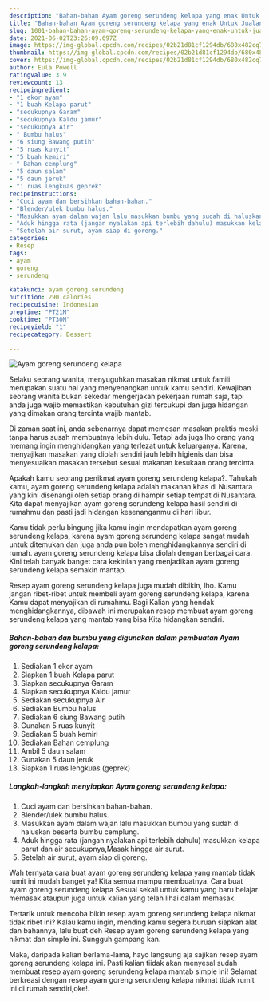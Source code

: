 ```yaml
---
description: "Bahan-bahan Ayam goreng serundeng kelapa yang enak Untuk Jualan"
title: "Bahan-bahan Ayam goreng serundeng kelapa yang enak Untuk Jualan"
slug: 1001-bahan-bahan-ayam-goreng-serundeng-kelapa-yang-enak-untuk-jualan
date: 2021-06-02T23:26:09.697Z
image: https://img-global.cpcdn.com/recipes/02b21d81cf1294db/680x482cq70/ayam-goreng-serundeng-kelapa-foto-resep-utama.jpg
thumbnail: https://img-global.cpcdn.com/recipes/02b21d81cf1294db/680x482cq70/ayam-goreng-serundeng-kelapa-foto-resep-utama.jpg
cover: https://img-global.cpcdn.com/recipes/02b21d81cf1294db/680x482cq70/ayam-goreng-serundeng-kelapa-foto-resep-utama.jpg
author: Eula Powell
ratingvalue: 3.9
reviewcount: 13
recipeingredient:
- "1 ekor ayam"
- "1 buah Kelapa parut"
- "secukupnya Garam"
- "secukupnya Kaldu jamur"
- "secukupnya Air"
- " Bumbu halus"
- "6 siung Bawang putih"
- "5 ruas kunyit"
- "5 buah kemiri"
- " Bahan cemplung"
- "5 daun salam"
- "5 daun jeruk"
- "1 ruas lengkuas geprek"
recipeinstructions:
- "Cuci ayam dan bersihkan bahan-bahan."
- "Blender/ulek bumbu halus."
- "Masukkan ayam dalam wajan lalu masukkan bumbu yang sudah di haluskan beserta bumbu cemplung."
- "Aduk hingga rata (jangan nyalakan api terlebih dahulu) masukkan kelapa parut dan air secukupnya,Masak hingga air surut."
- "Setelah air surut, ayam siap di goreng."
categories:
- Resep
tags:
- ayam
- goreng
- serundeng

katakunci: ayam goreng serundeng 
nutrition: 290 calories
recipecuisine: Indonesian
preptime: "PT21M"
cooktime: "PT30M"
recipeyield: "1"
recipecategory: Dessert

---
```



![Ayam goreng serundeng kelapa](https://img-global.cpcdn.com/recipes/02b21d81cf1294db/680x482cq70/ayam-goreng-serundeng-kelapa-foto-resep-utama.jpg)

Selaku seorang wanita, menyuguhkan masakan nikmat untuk famili merupakan suatu hal yang menyenangkan untuk kamu sendiri. Kewajiban seorang  wanita bukan sekedar mengerjakan pekerjaan rumah saja, tapi anda juga wajib memastikan kebutuhan gizi tercukupi dan juga hidangan yang dimakan orang tercinta wajib mantab.

Di zaman  saat ini, anda sebenarnya dapat memesan masakan praktis meski tanpa harus susah membuatnya lebih dulu. Tetapi ada juga lho orang yang memang ingin menghidangkan yang terlezat untuk keluarganya. Karena, menyajikan masakan yang diolah sendiri jauh lebih higienis dan bisa menyesuaikan masakan tersebut sesuai makanan kesukaan orang tercinta. 



Apakah kamu seorang penikmat ayam goreng serundeng kelapa?. Tahukah kamu, ayam goreng serundeng kelapa adalah makanan khas di Nusantara yang kini disenangi oleh setiap orang di hampir setiap tempat di Nusantara. Kita dapat menyajikan ayam goreng serundeng kelapa hasil sendiri di rumahmu dan pasti jadi hidangan kesenanganmu di hari libur.

Kamu tidak perlu bingung jika kamu ingin mendapatkan ayam goreng serundeng kelapa, karena ayam goreng serundeng kelapa sangat mudah untuk ditemukan dan juga anda pun boleh menghidangkannya sendiri di rumah. ayam goreng serundeng kelapa bisa diolah dengan berbagai cara. Kini telah banyak banget cara kekinian yang menjadikan ayam goreng serundeng kelapa semakin mantap.

Resep ayam goreng serundeng kelapa juga mudah dibikin, lho. Kamu jangan ribet-ribet untuk membeli ayam goreng serundeng kelapa, karena Kamu dapat menyajikan di rumahmu. Bagi Kalian yang hendak menghidangkannya, dibawah ini merupakan resep membuat ayam goreng serundeng kelapa yang mantab yang bisa Kita hidangkan sendiri.

<!--inarticleads1-->

##### Bahan-bahan dan bumbu yang digunakan dalam pembuatan Ayam goreng serundeng kelapa:

1. Sediakan 1 ekor ayam
1. Siapkan 1 buah Kelapa parut
1. Siapkan secukupnya Garam
1. Siapkan secukupnya Kaldu jamur
1. Sediakan secukupnya Air
1. Sediakan  Bumbu halus
1. Sediakan 6 siung Bawang putih
1. Gunakan 5 ruas kunyit
1. Sediakan 5 buah kemiri
1. Sediakan  Bahan cemplung
1. Ambil 5 daun salam
1. Gunakan 5 daun jeruk
1. Siapkan 1 ruas lengkuas (geprek)




<!--inarticleads2-->

##### Langkah-langkah menyiapkan Ayam goreng serundeng kelapa:

1. Cuci ayam dan bersihkan bahan-bahan.
1. Blender/ulek bumbu halus.
1. Masukkan ayam dalam wajan lalu masukkan bumbu yang sudah di haluskan beserta bumbu cemplung.
1. Aduk hingga rata (jangan nyalakan api terlebih dahulu) masukkan kelapa parut dan air secukupnya,Masak hingga air surut.
1. Setelah air surut, ayam siap di goreng.




Wah ternyata cara buat ayam goreng serundeng kelapa yang mantab tidak rumit ini mudah banget ya! Kita semua mampu membuatnya. Cara buat ayam goreng serundeng kelapa Sesuai sekali untuk kamu yang baru belajar memasak ataupun juga untuk kalian yang telah lihai dalam memasak.

Tertarik untuk mencoba bikin resep ayam goreng serundeng kelapa nikmat tidak ribet ini? Kalau kamu ingin, mending kamu segera buruan siapkan alat dan bahannya, lalu buat deh Resep ayam goreng serundeng kelapa yang nikmat dan simple ini. Sungguh gampang kan. 

Maka, daripada kalian berlama-lama, hayo langsung aja sajikan resep ayam goreng serundeng kelapa ini. Pasti kalian tiidak akan menyesal sudah membuat resep ayam goreng serundeng kelapa mantab simple ini! Selamat berkreasi dengan resep ayam goreng serundeng kelapa nikmat tidak rumit ini di rumah sendiri,oke!.

